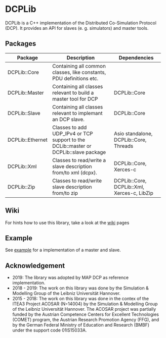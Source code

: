 # DCPLib #

DCPLib is a C++ implementation of the Distributed Co-Simulation Protocol (DCP). It provides an API for slaves (e. g. simulators) and master tools. 

## Packages ##
| Package          | Description | Dependencies                           |
|------------------|-------------|----------------------------------------|
| DCPLib::Core     | Containing all common classes, like constants, PDU definitions etc.            |                                        |
| DCPLib::Master   | Containing all classes relevant to build a master tool for DCP            | DCPLib::Core                           |
| DCPLib::Slave    | Containing all classes relevant to implemant an DCP slave.             | DCPLib::Core                           |
| DCPLib::Ethernet | Classes to add UDP_IPv4 or TCP support to the DCLib::master or DCPLib::slave package            | Asio standalone, DCPLib::Core, Threads |
| DCPLib::Xml | Classes to read/write a slave description from/to xml (dcpx).           | DCPLib::Core, Xerces-c |
| DCPLib::Zip | Classes to read/write slave description from/to zip           | DCPLib::Core, DCPLib::Xml, Xerces-c, LibZip|
## Wiki ##
For hints how to use this library, take a look at the [wiki](https://github.com/modelica/DCPLib/wiki) pages
## Example ##
See [example](example) for a implementation of a master and slave.

## Acknowledgement ##
- 2019: The library was adopted by MAP DCP as reference implementation.
- 2018 - 2019: The work on this library was done by the Simulation & Modelling Group of the Leibniz Universität Hannover.
- 2015 - 2018: The work on this library was done in the contex of the ITEA3 Project ACOSAR (N◦14004) by the Simulation & Modelling Group of the Leibniz Universität Hannover. The ACOSAR project was partially funded by the Austrian Competence Centers for Excellent Technologies (COMET) program, the Austrian Research Promotion Agency (FFG), and by the German Federal Ministry of Education and Research (BMBF) under the support code 01lS15033A.
